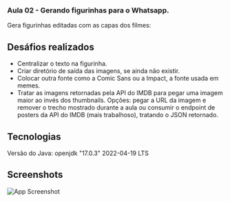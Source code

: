 
### Aula 02 -   Gerando figurinhas para o Whatsapp.

Gera figurinhas editadas com as capas dos filmes:
  
##  Desáfios realizados
- Centralizar o texto na figurinha. 
- Criar diretório de saída das imagens, se ainda não existir.
- Colocar outra fonte como a Comic Sans ou a Impact, a fonte usada em memes.
- Tratar as imagens retornadas pela API do IMDB para pegar uma imagem maior ao invés dos thumbnails. Opções: pegar a URL da imagem e remover o trecho mostrado durante a aula ou consumir o endpoint de posters da API do IMDB (mais trabalhoso), tratando o JSON retornado.


## Tecnologias
Versão do Java: openjdk "17.0.3" 2022-04-19 LTS


## Screenshots

![App Screenshot](https://via.placeholder.com/468x300?text=App+Screenshot+Here)

